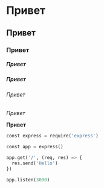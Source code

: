# Привет
## Привет
### Привет
##### Привет
##### Привет
###### Привет
*Привет*

**Привет**

``` py
const express = require('express')

const app = express()

app.get('/', (req, res) => {
  res.send('Hello')  
})

app.listen(3000)
```
